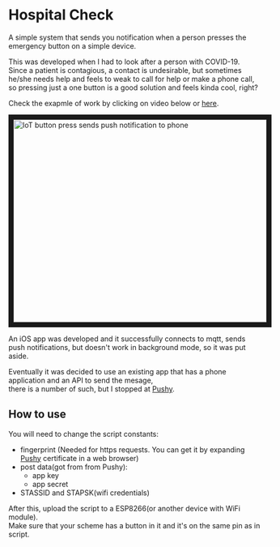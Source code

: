 # Hospital Check
A simple system that sends you notification when a person presses the emergency button on a simple device.  
  
This was developed when I had to look after a person with COVID-19.  
Since a patient is contagious, a contact is undesirable, but sometimes he/she needs help and feels to weak to call for help or make a phone call,  
so pressing just a one button is a good solution and feels kinda cool, right?  
  
Check the exapmle of work by clicking on video below or [here](https://www.youtube.com/watch?v=Su9PxsEquyQ&feature=youtu.be).  

<a href="https://www.youtube.com/watch?v=Su9PxsEquyQ&feature=youtu.be" target="_blank"><img src="https://img.youtube.com/vi/Su9PxsEquyQ/0.jpg" 
alt="IoT button press sends push notification to phone" width="500" height="400" border="10" /></a>
  
  
An iOS app was developed and it successfully connects to mqtt, sends push notifications, but doesn't work in background mode, so it was put aside.

Eventually it was decided to use an existing app that has a phone application and an API to send the mesage,  
there is a number of such, but I stopped at [Pushy](https://pushy.me/).

## How to use
You will need to change the script constants:
* fingerprint (Needed for https requests. You can get it by expanding [Pushy](https://pushy.me/) certificate in a web browser)
* post data(got from from Pushy):
  * app key
  * app secret
* STASSID and STAPSK(wifi credentials)
  
After this, upload the script to a ESP8266(or another device with WiFi module).  
Make sure that your scheme has a button in it and it's on the same pin as in script.
